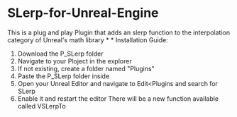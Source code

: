 # SLerp-for-Unreal-Engine
This is a plug and play Plugin that adds an slerp function to the interpolation category of Unreal's math library
*
*
Installation Guide:
1) Download the P_SLerp folder
2) Navigate to your Ploject in the explorer
3) If not existing, create a folder named "Plugins"
4) Paste the P_SLerp folder inside
5) Open your Unreal Editor and navigate to Edit<Plugins and search for SLerp
6) Enable it and restart the editor
There will be a new function available called VSLerpTo
